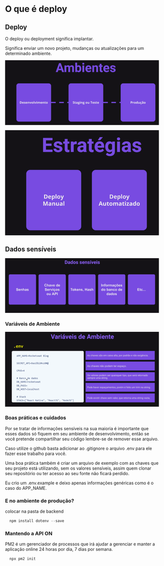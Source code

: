 # O que é deploy

## Deploy

O deploy ou deployment significa implantar.

Significa enviar um novo projeto, mudanças ou
atualizações para um determinado ambiente.

![alt text](image.png)

![alt text](image-1.png)

## Dados sensíveis

![alt text](image-2.png)

### Variáveis de Ambiente

![alt text](image-3.png)

### Boas práticas e cuidados

Por se tratar de informações sensíveis na sua maioria é
importante que esses dados só fiquem em seu ambiente de
desenvolvimento, então se você pretende compartilhar seu
código lembre-se de remover esse arquivo.

Caso utilize o github basta adicionar ao .gitignore o arquivo
.env para ele fazer esse trabalho para você.

Uma boa prática também é criar um arquivo de exemplo com
as chaves que seu projeto está utilizando, sem os valores
sensíveis, assim quem clonar seu repositório ou ter acesso ao
seu fonte não ficará perdido.

Eu crio um .env.example e deixo apenas informações
genéricas como é o caso do APP_NAME.

### E no ambiente de produção?

colocar na pasta de backend

```js
  npm install dotenv --save
```

### Mantendo a API ON

PM2 é um gerenciador de processos que irá
ajudar a gerenciar e manter a aplicação online
24 horas por dia, 7 dias por semana.

```js
  npx pm2 init
```
